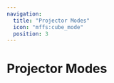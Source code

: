 ```yaml
---
navigation:
  title: "Projector Modes"
  icon: "mffs:cube_mode"
  position: 3
---
```


# Projector Modes

<SubPages />